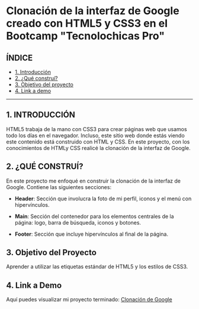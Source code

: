 # Clonación de la interfaz de Google creado con HTML5 y CSS3 en el Bootcamp "Tecnolochicas Pro"

## **ÍNDICE**

* [1. Introducción](#)
* [2. ¿Qué construí?](#)
* [3. Objetivo del proyecto](#)
* [4. Link a demo](#)

****

## 1. INTRODUCCIÓN

HTML5 trabaja de la mano con CSS3 para crear páginas web que usamos todo los días en el navegador. Incluso, este sitio web donde estás viendo este contenido está construido con HTML y CSS. En este proyecto, con los conocimientos de HTMLy CSS realicé la clonación de la interfaz de Google.

## 2. ¿QUÉ CONSTRUÍ?

En este proyecto me enfoqué en construir la clonación de la interfaz de Google. Contiene las siguientes secciones:

* **Header**: Sección que involucra la foto de mi perfil, iconos y el menú con hipervínculos.

* **Main**: Sección del contenedor para los elementos centrales de la página: logo, barra de búsqueda, iconos y botones.

* **Footer**: Sección que incluye hipervínculos al final de la página.

## 3. Objetivo del Proyecto
Aprender a utilizar las etiquetas estándar de HTML5 y los estilos de CSS3.

## 4. Link a Demo
Aquí puedes visualizar mi proyecto terminado: [Clonación de Google](http://127.0.0.1:5500/index.html)
